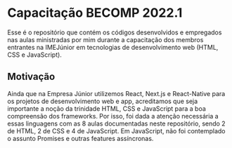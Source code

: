 
# Capacitação BECOMP 2022.1

Esse é o repositório que contém os códigos desenvolvidos e empregados nas aulas ministradas por mim durante a capacitação dos membros entrantes na IMEJúnior em tecnologias de desenvolvimento web (HTML, CSS e JavaScript).
## Motivação

Ainda que na Empresa Júnior utilizemos React, Next.js e React-Native para os projetos de desenvolvimento web e app, acreditamos que seja importante a noção da trinidade HTML, CSS e JavaScript para a boa compreensão dos frameworks. Por isso, foi dada a atenção necessária a essas linguagens com as 8 aulas documentadas neste repositório, sendo 2 de HTML, 2 de CSS e 4 de JavaScript. Em JavaScript, não foi contemplado o assunto Promises e outras features assíncronas.
